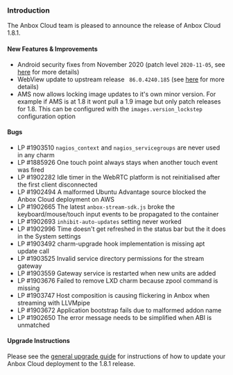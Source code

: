 ### Introduction

The Anbox Cloud team is pleased to announce the release of Anbox Cloud 1.8.1.

#### New Features & Improvements

* Android security fixes from November 2020 (patch level `2020-11-05`, see [here](https://source.android.com/security/bulletin/2020-11-01) for more details)
* WebView update to upstream release ` 86.0.4240.185` (see [here](https://chromereleases.googleblog.com/2020/11/chrome-for-android-update.html) for more details)
* AMS now allows locking image updates to it's own minor version. For example if AMS is at 1.8 it wont pull a 1.9 image but only patch releases for 1.8. This can be configured with the `images.version_lockstep` configuration option

#### Bugs

*  LP #1903510 `nagios_context` and `nagios_servicegroups` are never used in any charm
*  LP #1885926 One touch point always stays when another touch event was fired
*  LP #1902282 Idle timer in the WebRTC platform is not reinitialised after the first client disconnected
*  LP #1902494 A malformed Ubuntu Advantage source blocked the Anbox Cloud deployment on AWS
*  LP #1902665 The latest `anbox-stream-sdk.js` broke the keyboard/mouse/touch input events to be propagated to the container
*  LP #1902693 `inhibit-auto-updates` setting never worked
*  LP #1902996 Time doesn't get refreshed in the status bar but the it does in the System settings
*  LP #1903492 charm-upgrade hook implementation is missing apt update call
*  LP #1903525 Invalid service directory permissions for the stream gateway
*  LP #1903559 Gateway service is restarted when new units are added
*  LP #1903676 Failed to remove LXD charm because zpool command is missing
*  LP #1903747 Host composition is causing flickering in Anbox when streaming with LLVMpipe
*  LP #1903672 Application bootstrap fails due to malformed addon name
*  LP #1902650 The error message needs to be simplified when ABI is unmatched

#### Upgrade Instructions

Please see the [general upgrade guide](https://anbox-cloud.io/docs/installation/upgrading-from-previous-versions) for instructions of how to update your Anbox Cloud deployment to the 1.8.1 release.